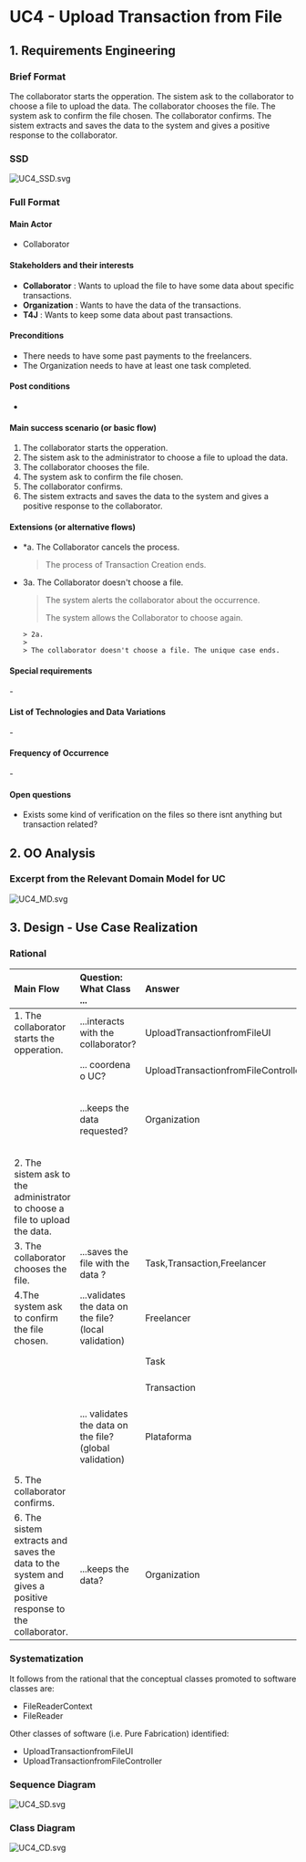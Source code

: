 # UC4 - Upload Transaction from File

## 1. Requirements Engineering

### Brief Format
 The collaborator starts the opperation. The sistem ask to the collaborator to choose a file to upload the data. The collaborator chooses the file. The system ask to confirm the file chosen. The collaborator confirms. The sistem extracts and saves the data to the system and gives a positive response to the collaborator. 

### SSD
![UC4_SSD.svg](UC4_SSD.svg)

### Full Format

#### Main Actor

* Collaborator

#### Stakeholders and their interests
* **Collaborator** : Wants to upload the file to have some data about specific transactions.
* **Organization** : Wants to have the data of the transactions.
* **T4J** : Wants to keep some data about past transactions. 

#### Preconditions

* There needs to have some past payments to the freelancers.
* The Organization needs to have at least one task completed.

#### Post conditions

  -

#### Main success scenario (or basic flow)

1. The collaborator starts the opperation.
2. The sistem ask to the administrator to choose a file to upload the data.
3. The collaborator chooses the file.
4. The system ask to confirm the file chosen.
5. The collaborator confirms.
6. The sistem extracts and saves the data to the system and gives a positive response to the collaborator.

#### Extensions (or alternative flows)
* *a. The Collaborator cancels the process.
   > 
     > The process of Transaction Creation ends.
                                            
* 3a. The Collaborator doesn't choose a file.
   >
    > The system alerts the collaborator about the occurrence.
    >
     > The system allows the Collaborator to choose again.
     >
      > 2a.
      >
      > The collaborator doesn't choose a file. The unique case ends.



#### Special requirements
\-

#### List of Technologies and Data Variations
\-

#### Frequency of Occurrence
\-

#### Open questions

* Exists some kind of verification on the files so there isnt anything but transaction related?

## 2. OO Analysis

### Excerpt from the Relevant Domain Model for UC

![UC4_MD.svg](UC4_MD.svg)


## 3. Design - Use Case Realization

### Rational

| Main Flow | Question: What Class ... | Answer  | Justification  |
|:--------------  |:---------------------- |:----------|:---------------------------- |
|1. The collaborator starts the opperation.|...interacts with the collaborator?| UploadTransactionfromFileUI |Pure Fabrication|
| |... coordena o UC?| UploadTransactionfromFileController |Controller|
| |...keeps the data requested?| Organization | IE: in the MD Organization aggregates Task,Freelancer and Transaction.|
|2. The sistem ask to the administrator to choose a file to upload the data.||||
|3. The collaborator chooses the file. |...saves the file with the data ?| Task,Transaction,Freelancer |IE: has its own data |
|4.The system ask to confirm the file chosen.| ...validates the data on the file?(local validation)|Freelancer|IE: has its own data |
| ||Task|IE: has its own data |
| ||Transaction|IE: has its own data |
| |... validates the data on the file?(global validation)|Plataforma|IE: In the MD Plataform aggregates Freelancer,Task and Transaction|
|5. The collaborator confirms. ||||
|6. The sistem extracts and saves the data to the system and gives a positive response to the collaborator.|...keeps the data?| Organization |IE: in the MD Organization aggregates Task,Freelancer and Transaction.|

             

### Systematization ##

 It follows from the rational that the conceptual classes promoted to software classes are:

 * FileReaderContext
 * FileReader


Other classes of software (i.e. Pure Fabrication) identified:  

 * UploadTransactionfromFileUI  
 * UploadTransactionfromFileController


###	Sequence Diagram

![UC4_SD.svg](UC4_SD.svg)



###	Class Diagram

![UC4_CD.svg](UC4_CD.svg)

